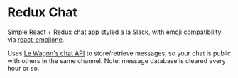# Redux Chat

Simple React + Redux chat app styled a la Slack, with emoji compatibility via [react-emojione](https://www.npmjs.com/package/react-emojione). 

Uses [Le Wagon's chat API](https://github.com/lewagon/wagon-chat-api) to store/retrieve messages, so your chat is public with others in the same channel. Note: message database is cleared every hour or so.
